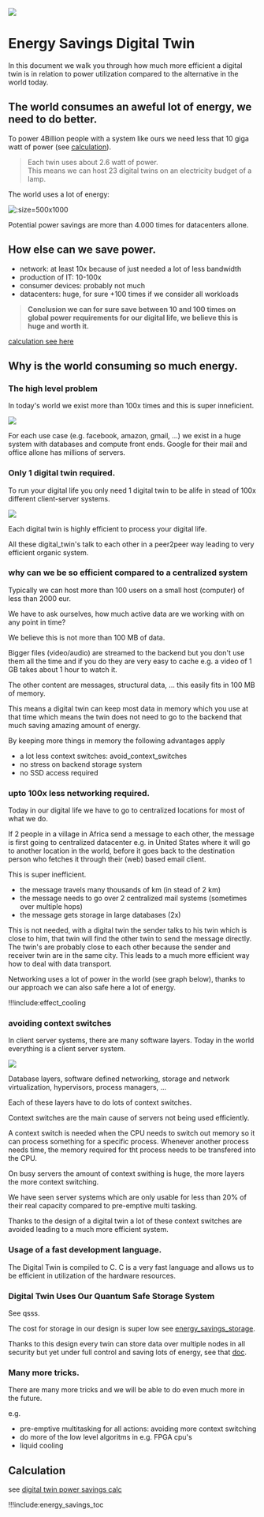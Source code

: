 
![](img/savings_energy_2.png)

# Energy Savings Digital Twin

In this document we walk you through how much more efficient a digital twin is in relation to power utilization compared to the alternative in the world today.

## The world consumes an aweful lot of energy, we need to do better.

To power 4Billion people with a system like ours we need less that 10 giga watt of power (see [calculation](energy_savings_digital_twin_calc)).

 > Each twin uses about 2.6 watt of power. <BR>
 > This means we can host 23 digital twins on an electricity budget of a lamp.

 The world uses a lot of energy:

![](img/power_stats_datacenters.png ':size=500x1000')

Potential power savings are more than 4.000 times for datacenters allone.

## How else can we save power.

- network: at least 10x because of just needed a lot of less bandwidth
- production of IT: 10-100x
- consumer devices: probably not much
- datacenters: huge, for sure +100 times if we consider all workloads

> **Conclusion we can for sure save between 10 and 100 times on global power requirements for our digital life, we believe this is huge and worth it.**

[calculation see here](energy_savings_digital_twin_calc)

## Why is the world consuming so much energy.

### The high level problem

In today's world we exist more than 100x times and this is super inneficient. 

![](img/we_exist_multiple_times.png)

For each use case (e.g. facebook, amazon, gmail, ...) we exist in a huge system with databases and compute front ends. Google for their mail and office allone has millions of servers.

### Only 1 digital twin required.

To run your digital life you only need 1 digital twin to be alife in stead of 100x different client-server systems.

![](img/one_time_twin.png)

Each digital twin is highly efficient to process your digital life.

All these digital_twin's talk to each other in a peer2peer way leading to very efficient organic system.

### why can we be so efficient compared to a centralized system

Typically we can host more than 100 users on a small host (computer) of less than 2000 eur.

We have to ask ourselves, how much active data are we working with on any point in time?

We believe this is not more than 100 MB of data.

Bigger files (video/audio) are streamed to the backend but you don't use them all the time and if you do they are very easy to cache e.g. a video of 1 GB takes about 1 hour to watch it.

The other content are messages, structural data, ... this easily fits in 100 MB of memory.

This means a digital twin can keep most data in memory which you use at that time which means the twin does not need to go to the backend that much saving amazing amount of energy.

By keeping more things in memory the following advantages apply

- a lot less context switches: avoid_context_switches
- no stress on backend storage system
- no SSD access required

### upto 100x less networking required.

Today in our digital life we have to go to centralized locations for most of what we do.

If 2 people in a village in Africa send a message to each other, the message is first going to centralized datacenter e.g. in United States where it will go to another location in the world, before it goes back to the destination person who fetches it through their (web) based email client.

This is super inefficient.

- the message travels many thousands of km (in stead of 2 km)
- the message needs to go over 2 centralized mail systems (sometimes over multiple hops)
- the message gets storage in large databases (2x)

This is not needed, with a digital twin the sender talks to his twin which is close to him, that twin will find the other twin to send the message directly. The twin's are probably close to each other because the sender and receiver twin are in the same city. This leads to a much more efficient way how to deal with data transport.

Networking uses a lot of power in the world (see graph below), thanks to our approach we can also safe here a lot of energy.

!!!include:effect_cooling

### avoiding context switches

In client server systems, there are many software layers.
Today in the world everything is a client server system.

![](img/context_switches.png)

Database layers, software defined networking, storage and network virtualization, hypervisors, process managers, ...

Each of these layers have to do lots of context switches.

Context switches are the main cause of servers not being used efficiently.

A context switch is needed when the CPU needs to switch out memory so it can process something for a specific process. Whenever another process needs time, the memory required for tht process needs to be transfered into the CPU. 

On busy servers the amount of context swithing is huge, the more layers the more context switching.

We have seen server systems which are only usable for less than 20% of their real capacity compared to pre-emptive multi tasking.

Thanks to the design of a digital twin a lot of these context switches are avoided leading to a much more efficient system.

### Usage of a fast development language.

The Digital Twin is compiled to C. C is a very fast language and allows us to be efficient in utilization of the hardware resources.

### Digital Twin Uses Our Quantum Safe Storage System

See qsss. 

The cost for storage in our design is super low see [energy_savings_storage](energy_savings_storage).

Thanks to this design every twin can store data over multiple nodes in all security but yet under full control and saving lots of energy, see that [doc](energy_savings_storage).

### Many more tricks.

There are many more tricks and we will be able to do even much more in the future.

e.g.

- pre-emptive multitasking for all actions: avoiding more context switching
- do more of the low level algoritms in e.g. FPGA cpu's
- liquid cooling

## Calculation

see [digital twin power savings calc](energy_savings_digital_twin_calc)

!!!include:energy_savings_toc